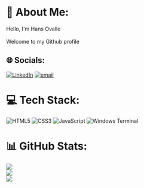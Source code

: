 # 💫 About Me:

Hello, I'm Hans Ovalle<br><br>Welcome to my Github profile<br>

## 🌐 Socials:

[![LinkedIn](https://img.shields.io/badge/LinkedIn-%230077B5.svg?logo=linkedin&logoColor=white)](https://linkedin.com/in/https://www.linkedin.com/in/hans-stivens-ovalle-ortega-05240a345/) [![email](https://img.shields.io/badge/Email-D14836?logo=gmail&logoColor=white)](mailto:hansstivens@gmail.com)

# 💻 Tech Stack:

![HTML5](https://img.shields.io/badge/html5-%23E34F26.svg?style=for-the-badge&logo=html5&logoColor=white) ![CSS3](https://img.shields.io/badge/css3-%231572B6.svg?style=for-the-badge&logo=css3&logoColor=white) ![JavaScript](https://img.shields.io/badge/javascript-%23323330.svg?style=for-the-badge&logo=javascript&logoColor=%23F7DF1E) ![Windows Terminal](https://img.shields.io/badge/Windows%20Terminal-%234D4D4D.svg?style=for-the-badge&logo=windows-terminal&logoColor=white)

# 📊 GitHub Stats:

![](https://github-readme-stats.vercel.app/api?username=Hans9592&theme=dark&hide_border=false&include_all_commits=true&count_private=true)<br/>
![](https://nirzak-streak-stats.vercel.app/?user=Hans9592&theme=dark&hide_border=false)<br/>
![](https://github-readme-stats.vercel.app/api/top-langs/?username=Hans9592&theme=dark&hide_border=false&include_all_commits=true&count_private=true&layout=compact)

<!-- Proudly created with GPRM ( https://gprm.itsvg.in ) -->
